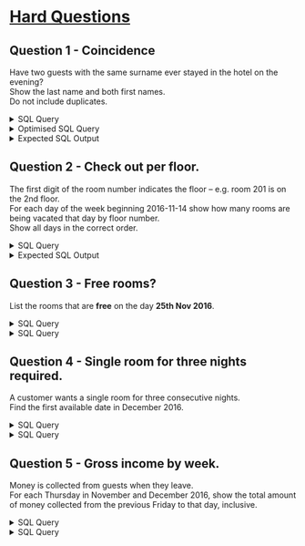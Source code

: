 
# [Hard Questions](https://sqlzoo.net/wiki/Guest_House_Assessment_Hard)
## Question 1 - Coincidence
Have two guests with the same surname ever stayed in the hotel on the evening?\
Show the last name and both first names.\
Do not include duplicates. 

<details>  
  <summary>SQL Query</summary>

```
WITH CheckOutTbl AS (
SELECT g.last_name as 'lName', g.first_name as 'fName',  bk.booking_id, bk.booking_date as 'CheckIn', bk.nights,
(bk.booking_date + INTERVAL bk.nights DAY) as 'CheckOut'
FROM booking as bk
JOIN guest as g
ON (g.id = bk.guest_id)
ORDER BY g.last_name
),
JoinedTbl AS (
SELECT tbl1.lName as 'lName', tbl1.fName as 'fName1', tbl1.CheckIn as 'ChkIn1', tbl1.Checkout as 'ChkOut1',
tbl2.fName as 'fName2', tbl2.CheckIn as 'ChkIn2', tbl2.Checkout as 'ChkOut2'
FROM CheckOutTbl as tbl1, CheckOutTbl as tbl2
WHERE (tbl1.fName <> tbl2.fName) AND (tbl1.lName = tbl2.lName)
ORDER BY tbl1.fName DESC, tbl1.lName DESC
),
matchtbl AS (
Select 
jt.lName,
jt.fName1,
DATE_FORMAT(jt.ChkIn1, "%d/%m/%Y") as 'ChkIn1',
DATE_FORMAT(jt.ChkOut1, "%d/%m/%Y") as 'ChkOut1',
jt.fName2,
DATE_FORMAT(jt.ChkIn2, "%d/%m/%Y") as 'ChkIn2',
DATE_FORMAT(jt.ChkOut2, "%d/%m/%Y") as 'ChkOut2',
(IF((jt.ChkIn1 < jt.ChkOut2) AND (jt.ChkOut1 > jt.ChkIn2),1,0)) as 'match'
FROM JoinedTbl as jt
ORDER BY jt.fName1 DESC
)
SELECT
mt.lName as 'Last Name',
mt.fName1 as 'Cust 1 First Name',
mt.fName2 as 'Cust 2 First Name'
FROM matchtbl as mt
WHERE mt.match = 1
GROUP BY mt.lName
ORDER BY mt.lName ASC
```

</details>

<details>  
  <summary>Optimised SQL Query</summary>



</details>


<details>  
  <summary>Expected SQL Output</summary>

![image](https://github.com/user-attachments/assets/b71e6e13-cb44-432e-8bc5-3cc2830370bd)


</details>

## Question 2 - Check out per floor. 
The first digit of the room number indicates the floor – e.g. room 201 is on the 2nd floor.\
For each day of the week beginning 2016-11-14 show how many rooms are being vacated that day by floor number.\
Show all days in the correct order.

<details>  
  <summary>SQL Query</summary>

```
SELECT
DATE_FORMAT(bk.booking_date,"%Y-%m-%d") as 'BookIn Date',
bk.booking_id,
bk.room_no,
SUM(CASE WHEN bk.room_no < 200 THEN 1 ELSE 0 END) as '1st',
SUM(CASE WHEN bk.room_no BETWEEN 200 AND 299 THEN 1 ELSE 0 END) as '2nd',
SUM(CASE WHEN bk.room_no >= 300 THEN 1 ELSE 0 END) as '3rd'
FROM booking as bk
WHERE bk.booking_date BETWEEN '2016-11-14' 
AND ('2016-11-14' + INTERVAL 6 DAY)
GROUP BY bk.booking_date
ORDER BY bk.booking_date ASC, room_no ASC
```

</details>

<details>  
  <summary>Expected SQL Output</summary>

![image](https://github.com/user-attachments/assets/d8acdfe3-37e7-4b7e-8215-eebd17d089ce)


</details>

## Question 3 - Free rooms?
List the rooms that are **free** on the day **25th Nov 2016**. 

<details>  
  <summary>SQL Query</summary>



</details>

<details>  
  <summary>SQL Query</summary>



</details>



## Question 4 - Single room for three nights required.
A customer wants a single room for three consecutive nights.\
Find the first available date in December 2016.

<details>  
  <summary>SQL Query</summary>



</details>

<details>  
  <summary>SQL Query</summary>



</details>



## Question 5 - Gross income by week.
Money is collected from guests when they leave.\
For each Thursday in November and December 2016, show the total amount of money collected from the previous Friday to that day, inclusive. 

<details>  
  <summary>SQL Query</summary>



</details>

<details>  
  <summary>SQL Query</summary>



</details>
